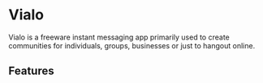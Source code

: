 # Vialo
Vialo is a freeware instant messaging app primarily used to create communities for individuals, groups, businesses or just to hangout online.

## Features
